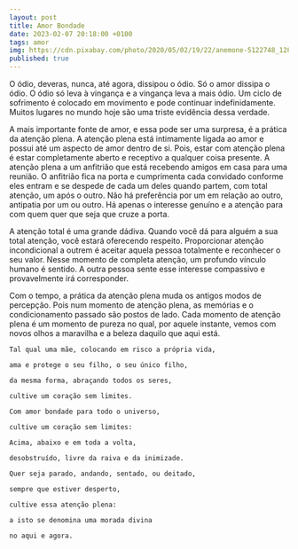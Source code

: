 ```yaml
---
layout: post
title: Amor Bondade
date: 2023-02-07 20:18:00 +0100
tags: amor
img: https://cdn.pixabay.com/photo/2020/05/02/19/22/anemone-5122748_1280.jpg
published: true
---
```


O ódio, deveras, nunca, até agora, dissipou o ódio. Só o amor dissipa o ódio. O ódio só leva à vingança e a vingança leva a mais ódio. Um ciclo de sofrimento é colocado em movimento e pode continuar indefinidamente. Muitos lugares no mundo hoje são uma triste evidência dessa verdade.

A mais importante fonte de amor, e essa pode ser uma surpresa, é a prática da atenção plena. A atenção plena está intimamente ligada ao amor e possui até um aspecto de amor dentro de si. Pois, estar com atenção plena é estar completamente aberto e receptivo a qualquer coisa presente. A atenção plena a um anfitrião que está recebendo amigos em casa para uma reunião. O anfitrião fica na porta e cumprimenta cada convidado conforme eles entram e se despede de cada um deles quando partem, com total atenção, um após o outro. Não há preferência por um em relação ao outro, antipatia por um ou outro. Há apenas o interesse genuíno e a atenção para com quem quer que seja que cruze a porta.

A atenção total é uma grande dádiva. Quando você dá para alguém a sua total atenção, você estará oferecendo respeito. Proporcionar atenção incondicional a outrem é aceitar aquela pessoa totalmente e reconhecer o seu valor. Nesse momento de completa atenção, um profundo vínculo humano é sentido. A outra pessoa sente esse interesse compassivo e provavelmente irá corresponder.

Com o tempo, a prática da atenção plena muda os antigos modos de percepção. Pois num momento de atenção plena, as memórias e o condicionamento passado são postos de lado. Cada momento de atenção plena é um momento de pureza no qual, por aquele instante, vemos com novos olhos a maravilha e a beleza daquilo que aqui está.

`Tal qual uma mãe, colocando em risco a própria vida,`

`ama e protege o seu filho, o seu único filho,`

`da mesma forma, abraçando todos os seres,`

`cultive um coração sem limites.`

`Com amor bondade para todo o universo,`

`cultive um coração sem limites:`

`Acima, abaixo e em toda a volta,`

`desobstruído, livre da raiva e da inimizade.`

`Quer seja parado, andando, sentado, ou deitado,`

`sempre que estiver desperto,`

`cultive essa atenção plena:`

`a isto se denomina uma morada divina`

`no aqui e agora.`